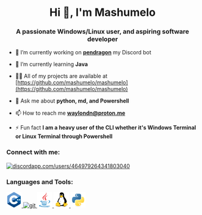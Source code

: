 <h1 align="center">Hi 👋, I'm Mashumelo</h1>
<h3 align="center">A passionate Windows/Linux user, and aspiring software developer</h3>

- 🔭 I’m currently working on [**pendragon**](https://github.com/mashumelo/mashumelo/tree/main/java-portfolio/pendragon) my Discord bot

- 🌱 I’m currently learning **Java**

- 👨‍💻 All of my projects are available at [https://github.com/mashumelo/mashumelo](https://github.com/mashumelo/mashumelo)

- 💬 Ask me about **python, md, and Powershell**

- 📫 How to reach me **waylondn@proton.me**

- ⚡ Fun fact **I am a heavy user of the CLI whether it's Windows Terminal or Linux Terminal through Powershell**

<h3 align="left">Connect with me:</h3>
<p align="left">
<a href="https://discord.gg/discordapp.com/users/464979264341803040" target="blank"><img align="center" src="https://raw.githubusercontent.com/rahuldkjain/github-profile-readme-generator/master/src/images/icons/Social/discord.svg" alt="discordapp.com/users/464979264341803040" height="30" width="40" /></a>
</p>

<h3 align="left">Languages and Tools:</h3>
<p align="left"> <a href="https://www.w3schools.com/cpp/" target="_blank" rel="noreferrer"> <img src="https://raw.githubusercontent.com/devicons/devicon/master/icons/cplusplus/cplusplus-original.svg" alt="cplusplus" width="40" height="40"/> </a> <a href="https://git-scm.com/" target="_blank" rel="noreferrer"> <img src="https://www.vectorlogo.zone/logos/git-scm/git-scm-icon.svg" alt="git" width="40" height="40"/> </a> <a href="https://www.java.com" target="_blank" rel="noreferrer"> <img src="https://raw.githubusercontent.com/devicons/devicon/master/icons/java/java-original.svg" alt="java" width="40" height="40"/> </a> <a href="https://www.linux.org/" target="_blank" rel="noreferrer"> <img src="https://raw.githubusercontent.com/devicons/devicon/master/icons/linux/linux-original.svg" alt="linux" width="40" height="40"/> </a> <a href="https://www.python.org" target="_blank" rel="noreferrer"> <img src="https://raw.githubusercontent.com/devicons/devicon/master/icons/python/python-original.svg" alt="python" width="40" height="40"/> </a> </p>
<!--
**Mashumelo/mashumelo** is a ✨ _special_ ✨ repository because its `README.md` (this file) appears on your GitHub profile.

Here are some ideas to get you started:

- 🔭 I’m currently working on ...
- 🌱 I’m currently learning ...
- 👯 I’m looking to collaborate on ...
- 🤔 I’m looking for help with ...
- 💬 Ask me about ...
- 📫 How to reach me: ...
- 😄 Pronouns: ...
- ⚡ Fun fact: ...
-->
